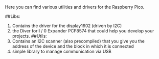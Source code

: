 Here you can find various utilities and drivers for the Raspberry Pico. 

##Libs: 
1. Contains the driver for the display1602 (driven by I2C) 
2. the Diver for I / 0 Expander PCF8574 that could help you develop your projects.
##Utils:
1. Contains an I2C scanner (also precompiled) that you give you the address of the device and the block in which it is connected 
2. simple library to manage communication via USB 
